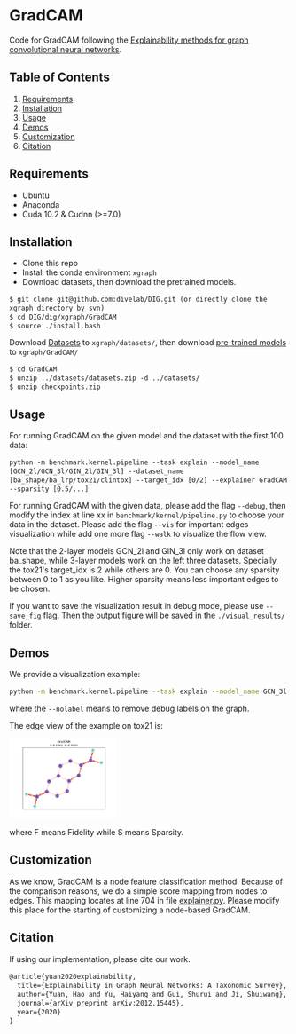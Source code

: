 # GradCAM

Code for GradCAM following the [Explainability methods for graph convolutional neural networks](https://www.google.com/url?sa=t&rct=j&q=&esrc=s&source=web&cd=&cad=rja&uact=8&ved=2ahUKEwiAzsLPj5PvAhV8zIsBHQMADfUQFjABegQIAxAD&url=http%3A%2F%2Fopenaccess.thecvf.com%2Fcontent_CVPR_2019%2Fpapers%2FPope_Explainability_Methods_for_Graph_Convolutional_Neural_Networks_CVPR_2019_paper.pdf&usg=AOvVaw2A_X2cCcRcXycNdivQ0Fml).

## Table of Contents

1. [Requirements](#requirements)
1. [Installation](#installation)
1. [Usage](#usage)
1. [Demos](#demos)
1. [Customization](#customization)
1. [Citation](#citation)

## Requirements

* Ubuntu
* Anaconda
* Cuda 10.2 & Cudnn (>=7.0)

## Installation

* Clone this repo
* Install the conda environment `xgraph`
* Download datasets, then download the pretrained models.

```shell script
$ git clone git@github.com:divelab/DIG.git (or directly clone the xgraph directory by svn)
$ cd DIG/dig/xgraph/GradCAM
$ source ./install.bash
```
Download [Datasets](https://mailustceducn-my.sharepoint.com/:u:/g/personal/agnesgsr_mail_ustc_edu_cn/EdH7QVBBghBBgmMgf0_UZSAByxkMa3AvRdH7_QwD9MUfrw?e=EN3JiS) to `xgraph/datasets/`, then
download [pre-trained models](https://mailustceducn-my.sharepoint.com/:u:/g/personal/agnesgsr_mail_ustc_edu_cn/EZklsgM56i5EtCKeeEpTTLIBNpDvDNB-zol6ROXBngPsZg?e=20IBOg) to `xgraph/GradCAM/`
```shell script
$ cd GradCAM 
$ unzip ../datasets/datasets.zip -d ../datasets/
$ unzip checkpoints.zip
```

## Usage

For running GradCAM on the given model and the dataset with the first 100 data:

```shell script
python -m benchmark.kernel.pipeline --task explain --model_name [GCN_2l/GCN_3l/GIN_2l/GIN_3l] --dataset_name [ba_shape/ba_lrp/tox21/clintox] --target_idx [0/2] --explainer GradCAM --sparsity [0.5/...]
```

For running GradCAM with the given data, please add the flag `--debug`, then modify the index at line xx in `benchmark/kernel/pipeline.py` to choose your data in the dataset. Please add the flag `--vis` for important edges visualization while add one more flag `--walk` to visualize the flow view.

Note that the 2-layer models GCN_2l and GIN_3l only work on dataset ba_shape, while 3-layer models work on the left three datasets. Specially, the tox21's target_idx is 2 while others are 0. You can choose any sparsity between 0 to 1 as you like. Higher sparsity means less important edges to be chosen.

If you want to save the visualization result in debug mode, please use `--save_fig` flag. Then the output figure will be saved
in the `./visual_results/` folder.

## Demos

We provide a visualization example:

```bash
python -m benchmark.kernel.pipeline --task explain --model_name GCN_3l --dataset_name tox21 --target_idx 2 --explainer GradCAM --sparsity 0.5 --debug --vis --nolabel
```
where the `--nolabel` means to remove debug labels on the graph.

The edge view of the example on tox21 is:

<img src="figures/tox21.png" alt="ba_shape_edge" style="zoom:30%"/>

where F means Fidelity while S means Sparsity.

## Customization

As we know, GradCAM is a node feature classification method. Because of the comparison
reasons, we do a simple score mapping from nodes to edges. This mapping locates at line 704 in file
[explainer.py](benchmark/models/explainers.py). Please modify this place for the starting of
customizing a node-based GradCAM.

## Citation

If using our implementation, please cite our work.

```
@article{yuan2020explainability,
  title={Explainability in Graph Neural Networks: A Taxonomic Survey},
  author={Yuan, Hao and Yu, Haiyang and Gui, Shurui and Ji, Shuiwang},
  journal={arXiv preprint arXiv:2012.15445},
  year={2020}
}
```

